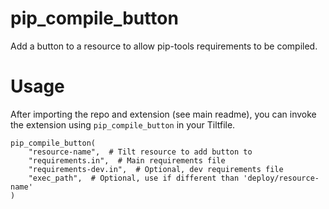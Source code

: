 # pip_compile_button

Add a button to a resource to allow pip-tools requirements to be compiled.

# Usage
After importing the repo and extension (see main readme), you can invoke the extension using `pip_compile_button` in your Tiltfile.

```skylark
pip_compile_button(
    "resource-name",  # Tilt resource to add button to
    "requirements.in",  # Main requirements file
    "requirements-dev.in",  # Optional, dev requirements file
    "exec_path",  # Optional, use if different than 'deploy/resource-name'
)
```
